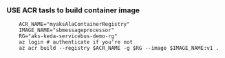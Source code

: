 ### USE ACR tasls to build container image

        ACR_NAME="myaksAlaContainerRegistry"
        IMAGE_NAME="sbmessageprocessor"
        RG="aks-keda-servicebus-demo-rg"
        az login # authenticate if you're not
        az acr build --registry $ACR_NAME -g $RG --image $IMAGE_NAME:v1 .